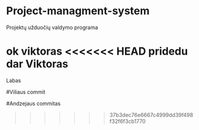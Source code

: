# Project-managment-system
Projektų užduočių valdymo programa

ok viktoras
<<<<<<< HEAD
pridedu dar Viktoras
=======

Labas

#Viliaus commit

#Andzejaus commitas
>>>>>>> 37b3dec76e6667c4999dd39f498f32f6f3cb1770

